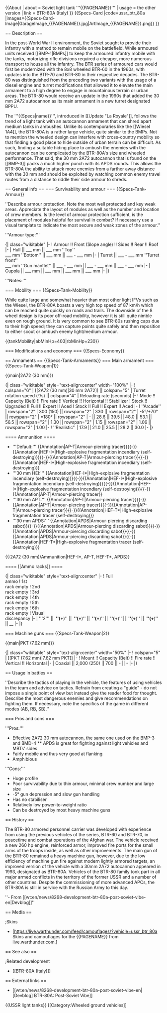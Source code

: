 {{About
| about = Soviet light tank '''{{PAGENAME}}'''
| usage = the other version
| link = BTR-80A (Italy)
}}
{{Specs-Card
|code=ussr_btr_80a
|images={{Specs-Card-Image|GarageImage_{{PAGENAME}}.jpg|ArtImage_{{PAGENAME}}.png}}
}}

== Description ==
<!-- ''In the description, the first part should be about the history of the creation and combat usage of the vehicle, as well as its key features. In the second part, tell the reader about the ground vehicle in the game. Insert a screenshot of the vehicle, so that if the novice player does not remember the vehicle by name, he will immediately understand what kind of vehicle the article is talking about.'' -->
In the post-World War II environment, the Soviet sought to provide their infantry with a method to remain mobile on the battlefield. While armoured units received [[BMP-1|BMPs]] to keep the armoured infantry mobile with the tanks, motorizing rifle divisions required a cheaper, more numerous transport to house all the infantry. The BTR series of armoured cars would first be modernized with the 8x8 wheeled BTR-60 in the 1960s, with updates into the BTR-70 and BTR-80 in their respective decades. The BTR-80 was distinguished from the preceding two variants with the usage of a diesel engine and turret modifications that allowed it to elevate the main armament to a high degree to engage in mountainous terrain or urban areas. The BTR-80 would receive an update in the 1990s that added the 30 mm 2A72 autocannon as its main armament in a new turret designated BPPU.

The '''{{Specs|name}}''', introduced in [[Update "La Royale"]], follows the trend of a light tank with an autocannon armament that can shred apart medium tanks in ambushes. Unlike its contemporaries like the [[Wiesel 1A4]], the BTR-80A is a rather large vehicle, quite similar to the BMPs. Not to mention the wheeled design can interfere with cross-country mobility so that finding a good place to hide outside of urban terrain can be difficult. As such, finding a suitable hiding place to ambush the enemies with the autocannon can be complicated by the BTR-80A's size and wheeled performance. That said, the 30 mm 2A72 autocannon that is found on the [[BMP-3]] packs a much higher punch with its APDS rounds. This allows the BTR-80A the ability to attack more enemies from a farther away distance with the 30 mm and should be exploited by watching common enemy travel routes from a distance to riddle their side armour to shreds.

== General info ==
=== Survivability and armour ===
{{Specs-Tank-Armour}}
<!-- ''Describe armour protection. Note the most well protected and key weak areas. Appreciate the layout of modules as well as the number and location of crew members. Is the level of armour protection sufficient, is the placement of modules helpful for survival in combat? If necessary use a visual template to indicate the most secure and weak zones of the armour.'' -->
''Describe armour protection. Note the most well protected and key weak areas. Appreciate the layout of modules as well as the number and location of crew members. Is the level of armour protection sufficient, is the placement of modules helpful for survival in combat? If necessary use a visual template to indicate the most secure and weak zones of the armour.''

'''Armour type:''' <!-- The types of armour present on the vehicle and their general locations -->
<!-- Example: * Rolled homogeneous armour (Front, Side, Rear, Hull roof)
* Cast homogeneous armour (Turret, Transmission area) -->

{| class="wikitable"
|-
! Armour !! Front (Slope angle) !! Sides !! Rear !! Roof
|-
| Hull || ___ mm || ___ mm ''Top'' <br> ___ mm ''Bottom'' || ___ mm || ___ - ___ mm
|-
| Turret || ___ - ___ mm ''Turret front'' <br> ___ mm ''Gun mantlet'' || ___ - ___ mm || ___ - ___ mm || ___ - ___ mm
|-
| Cupola || ___ mm || ___ mm || ___ mm || ___ mm
|-
|}

'''Notes:''' <!-- Any additional notes which the user needs to be aware of -->
<!-- Example: * Suspension wheels are 20 mm thick, tracks are 30 mm thick, and torsion bars are 60 mm thick. -->

=== Mobility ===
{{Specs-Tank-Mobility}}
<!-- ''Write about the mobility of the ground vehicle. Estimate the specific power and manoeuvrability, as well as the maximum speed forwards and backwards.'' -->
While quite large and somewhat heavier than most other light IFVs such as the Wiesel, the BTR-80A boasts a very high top speed of 87 km/h which can be reached quite quickly on roads and trails. The downside of the 8 wheel design is its poor off-road mobility, however it is still quite nimble even on rough ground. It is very common to see BTR-80s rushing caps due to their high speed; they can capture points quite safely and then reposition to either scout or ambush enemy light/medium armour.

{{tankMobility|abMinHp=403|rbMinHp=230}}

=== Modifications and economy ===
{{Specs-Economy}}

== Armaments ==
{{Specs-Tank-Armaments}}
=== Main armament ===
{{Specs-Tank-Weapon|1}}
<!-- ''Give the reader information about the characteristics of the main gun. Assess its effectiveness in a battle based on the reloading speed, ballistics and the power of shells. Do not forget about the flexibility of the fire, that is how quickly the cannon can be aimed at the target, open fire on it and aim at another enemy. Add a link to the main article on the gun: <code><nowiki>{{main|Name of the weapon}}</nowiki></code>. Describe in general terms the ammunition available for the main gun. Give advice on how to use them and how to fill the ammunition storage.'' -->
{{main|2A72 (30 mm)}}

{| class="wikitable" style="text-align:center" width="100%"
|-
! colspan="6" | [[2A72 (30 mm)|30 mm 2A72]] || colspan="5" | Turret rotation speed (°/s) || colspan="4" | Reloading rate (seconds)
|-
! Mode !! Capacity (Belt) !! Fire rate !! Vertical !! Horizontal !! Stabilizer
! Stock !! Upgraded !! Full !! Expert !! Aced
! Stock !! Full !! Expert !! Aced
|-
! ''Arcade''
| rowspan="2" | 300 (150) || rowspan="2" | 330 || rowspan="2" | -5°/+70° || rowspan="2" | ±180° || rowspan="2" | - || 28.6 || 39.5 || 48.0 || 53.1 || 56.5 || rowspan="2" | 1.30 || rowspan="2" | 1.15 || rowspan="2" | 1.06 || rowspan="2" | 1.00
|-
! ''Realistic''
| 17.9 || 21.0 || 25.5 || 28.2 || 30.0
|-
|}

==== Ammunition ====

* '''Default:''' {{Annotation|AP-T|Armour-piercing tracer}}{{-}}{{Annotation|HEF-I*|High-explosive fragmentation incendiary (self-destroying)}}{{-}}{{Annotation|AP-T|Armour-piercing tracer}}{{-}}{{Annotation|HEF-I*|High-explosive fragmentation incendiary (self-destroying)}}
* '''30 mm HEI:''' {{Annotation|HEF-I*|High-explosive fragmentation incendiary (self-destroying)}}{{-}}{{Annotation|HEF-I*|High-explosive fragmentation incendiary (self-destroying)}}{{-}}{{Annotation|HEF-I*|High-explosive fragmentation incendiary (self-destroying)}}{{-}}{{Annotation|AP-T|Armour-piercing tracer}}
* '''30 mm APT:''' {{Annotation|AP-T|Armour-piercing tracer}}{{-}}{{Annotation|AP-T|Armour-piercing tracer}}{{-}}{{Annotation|AP-T|Armour-piercing tracer}}{{-}}{{Annotation|HEF-T*|High-explosive fragmentation tracer (self-destroying)}}
* '''30 mm APDS:''' {{Annotation|APDS|Armour-piercing discarding sabot}}{{-}}{{Annotation|APDS|Armour-piercing discarding sabot}}{{-}}{{Annotation|APDS|Armour-piercing discarding sabot}}{{-}}{{Annotation|APDS|Armour-piercing discarding sabot}}{{-}}{{Annotation|HEF-T*|High-explosive fragmentation tracer (self-destroying)}}

{{:2A72 (30 mm)/Ammunition|HEF-I*, AP-T, HEF-T*, APDS}}

==== [[Ammo racks]] ====
<!-- [[File:Ammoracks_{{PAGENAME}}.png|right|thumb|x250px|[[Ammo racks]] of the {{PAGENAME}}]] -->
<!-- '''Last updated:''' -->
{| class="wikitable" style="text-align:center"
|-
! Full<br>ammo
! 1st<br>rack empty
! 2nd<br>rack empty
! 3rd<br>rack empty
! 4th<br>rack empty
! 5th<br>rack empty
! 6th<br>rack empty
! Visual<br>discrepancy
|-
| '''2''' || __&nbsp;''(+__)'' || __&nbsp;''(+__)'' || __&nbsp;''(+__)'' || __&nbsp;''(+__)'' || __&nbsp;''(+__)'' || __&nbsp;''(+__)'' || __
|-
|}

=== Machine guns ===
{{Specs-Tank-Weapon|2}}
<!-- ''Offensive and anti-aircraft machine guns not only allow you to fight some aircraft but also are effective against lightly armoured vehicles. Evaluate machine guns and give recommendations on its use.'' -->
{{main|PKT (7.62 mm)}}

{| class="wikitable" style="text-align:center" width="50%"
|-
! colspan="5" | [[PKT (7.62 mm)|7.62 mm PKT]]
|-
! Mount !! Capacity (Belt) !! Fire rate !! Vertical !! Horizontal
|-
| Coaxial || 2,000 (250) || 700 || - || -
|-
|}

== Usage in battles ==
<!-- ''Describe the tactics of playing in the vehicle, the features of using vehicles in the team and advice on tactics. Refrain from creating a "guide" - do not impose a single point of view but instead give the reader food for thought. Describe the most dangerous enemies and give recommendations on fighting them. If necessary, note the specifics of the game in different modes (AB, RB, SB).'' -->
''Describe the tactics of playing in the vehicle, the features of using vehicles in the team and advice on tactics. Refrain from creating a "guide" - do not impose a single point of view but instead give the reader food for thought. Describe the most dangerous enemies and give recommendations on fighting them. If necessary, note the specifics of the game in different modes (AB, RB, SB).''

=== Pros and cons ===
<!-- ''Summarise and briefly evaluate the vehicle in terms of its characteristics and combat effectiveness. Mark its pros and cons in a bulleted list. Try not to use more than 6 points for each of the characteristics. Avoid using categorical definitions such as "bad", "good" and the like - use substitutions with softer forms such as "inadequate" and "effective".'' -->

'''Pros:'''

* Effective 2A72 30 mm autocannon, the same one used on the BMP-3 and BMD-4
** APDS is great for fighting against light vehicles and MBTs' sides
* Fairly mobile and thus very good at flanking
* Amphibious

'''Cons:'''

* Huge profile
* Poor survivability due to thin armour, minimal crew number and large size
* -5° gun depression and slow gun handling
* Has no stabiliser
* Relatively low power-to-weight ratio
* Can be destroyed by most heavy machine guns

== History ==
<!-- ''Describe the history of the creation and combat usage of the vehicle in more detail than in the introduction. If the historical reference turns out to be too long, take it to a separate article, taking a link to the article about the vehicle and adding a block "/History" (example: <nowiki>https://wiki.warthunder.com/(Vehicle-name)/History</nowiki>) and add a link to it here using the <code>main</code> template. Be sure to reference text and sources by using <code><nowiki><ref></ref></nowiki></code>, as well as adding them at the end of the article with <code><nowiki><references /></nowiki></code>. This section may also include the vehicle's dev blog entry (if applicable) and the in-game encyclopedia description (under <code><nowiki>=== In-game description ===</nowiki></code>, also if applicable).'' -->
The BTR-80 armored personnel carrier was developed with experience from using the previous vehicles of the series, BTR-60 and BTR-70, in peacetime and combat operations of the Afghan war. The vehicle received a new 260 hp engine, reinforced armor, improved fire ports for the small arms of the troops inside, as well as other improvements. The main gun of the BTR-80 remained a heavy machine gun, however, due to the low efficiency of machine gun fire against modern lightly armored targets, an improved version of the vehicle with a 30mm 2A72 autocannon appeared in 1993, designated as BTR-80A. Vehicles of the BTR-80 family took part in all major armed conflicts in the territory of the former USSR and a number of other countries. Despite the commissioning of more advanced APCs, the BTR-80A is still in service with the Russian Army to this day.

''- From [[wt:en/news/8268-development-btr-80a-post-soviet-vibe-en|Devblog]]''

== Media ==
<!-- ''Excellent additions to the article would be video guides, screenshots from the game, and photos.'' -->

;Skins

* [https://live.warthunder.com/feed/camouflages/?vehicle=ussr_btr_80a Skins and camouflages for the {{PAGENAME}} from live.warthunder.com.]

== See also ==
<!-- ''Links to the articles on the War Thunder Wiki that you think will be useful for the reader, for example:''
* ''reference to the series of the vehicles;''
* ''links to approximate analogues of other nations and research trees.'' -->

;Related development
* [[BTR-80A (Italy)]]

== External links ==
<!-- ''Paste links to sources and external resources, such as:''
* ''topic on the official game forum;''
* ''other literature.'' -->

* [[wt:en/news/8268-development-btr-80a-post-soviet-vibe-en|[Devblog] BTR-80A: Post-Soviet Vibe]]

{{USSR light tanks}}
[[Category:Wheeled ground vehicles]]